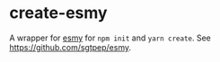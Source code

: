 # create-esmy

A wrapper for [esmy](https://github.com/sgtpep/esmy) for `npm init` and `yarn create`. See https://github.com/sgtpep/esmy.
